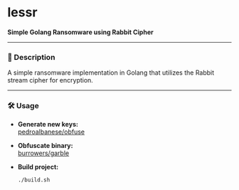 # lessr

**Simple Golang Ransomware using Rabbit Cipher**

---

### 🔐 Description

A simple ransomware implementation in Golang that utilizes the Rabbit stream cipher for encryption.

---

### 🛠 Usage

- **Generate new keys:**  
  [pedroalbanese/obfuse](https://github.com/pedroalbanese/obfuse)

- **Obfuscate binary:**  
  [burrowers/garble](https://github.com/burrowers/garble)

- **Build project:**  
  ```bash
  ./build.sh
